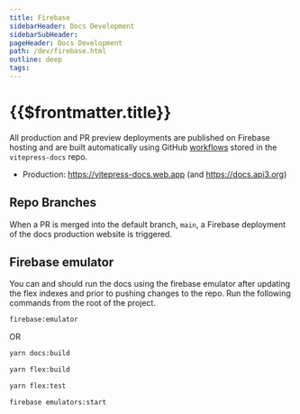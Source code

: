 ```yaml
---
title: Firebase
sidebarHeader: Docs Development
sidebarSubHeader:
pageHeader: Docs Development
path: /dev/firebase.html
outline: deep
tags:
---
```


<PageHeader/>

# {{$frontmatter.title}}

All production and PR preview deployments are published on Firebase hosting and
are built automatically using GitHub
[workflows](https://github.com/api3dao/vitepress-docs/tree/main/.github/workflows)
stored in the `vitepress-docs` repo.

- Production: https://vitepress-docs.web.app (and https://docs.api3.org)

## Repo Branches

When a PR is merged into the default branch, `main`, a Firebase deployment of
the docs production website is triggered.

## Firebase emulator

You can and should run the docs using the firebase emulator after updating the
flex indexes and prior to pushing changes to the repo. Run the following
commands from the root of the project.

```sh
firebase:emulator
```

OR

```sh
yarn docs:build

yarn flex:build

yarn flex:test

firebase emulators:start
```
